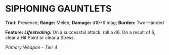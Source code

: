 # SIPHONING GAUNTLETS

**Trait:** Presence; **Range:** Melee; **Damage:** d10+9 mag; **Burden:** Two-Handed

**Feature:** ***Lifestealing:*** On a successful attack, roll a d6. On a result of 6, clear a Hit Point or clear a Stress.

*Primary Weapon - Tier 4*